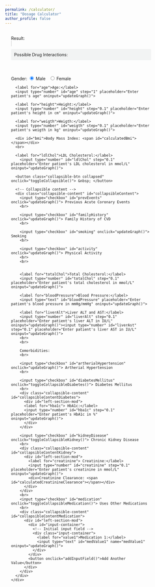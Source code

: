 ```yaml
---
permalink: /calculator/
title: "Dosage Calculator"
author_profile: false
---
```


<body>
  <style>
    /* body {
      font-family: Arial, sans-serif;
      display: flex;
      justify-content: center;
      align-items: center;
      height: 100vh;
      margin: 0;
    } */

    #calculator {
      display: flex;
    }

    #left-section {
      flex: 1;
      padding: 20px;
    }

    #right-section {
      flex: 1;
      padding: 20px;
      font-size: 14px;
    }

    #left-section-mod {
      flex: 1;
      padding-left: 20px;
    }

    canvas {
      border: 1px solid #ddd;
      width: 100%;
    }

    /* Style for the collapsible content */
    .collapsible-content {
      display: none;
      margin-top: 10px;
    }

    /* Style for the button */
    .collapsible-btn {
      cursor: pointer;
      padding-top: 10px;
      border: none;
      text-align: center;
      outline: none;
      width: 100%;
      position: relative;
      background-color: #fff
    }
    
    /* Style for the button */
    .collapsible-btn:focus {
      outline: none;
    }

    /* Style for the V and > shapes */
    .collapsible-btn::before {
      content: '';
      position: absolute;
      top: 50%;
      left: 50%;
      transform: translate(-50%, -50%);
      width: 0;
      height: 0;
      border-style: solid;
    }

    /* Style for the V shape when collapsed */
    .collapsible-btn.collapsed::before {
      border-width: 5px 5px 0 5px;
      border-color: #000 transparent transparent transparent;
    }

    /* Style for the > shape when opened */
    .collapsible-btn.expanded::before {
      border-width: 5px 5px 5px 5px;
      border-color: transparent transparent #000 transparent;
    }

    .collapsible-alert-box {
      padding: 10px;
      background-color: #F2F3F3; /* grey color */
      border-radius: 3px; /* Rounded corners */
      margin: 10px 0; /* Margin for spacing */
    }
  </style>
  <div id="calculator">
    <div id="left-section">
      <div id="result">Result: <span id="resultValue"></span></div>
      <canvas id="graphCanvas" width="500" height="500"></canvas>
      <div id="interactions" class="collapsible-alert-box">
        Possible Drug Interactions: <span id="calculatedInteractions"></span>
      </div>
    </div>
    <div id="right-section">
      <label for="gender">Gender:</label>
      <input type="radio" id="male" name="gender" oninput="updateGraph()" oninput="updateGraph()" checked> Male&nbsp;&nbsp;
      <input type="radio" id="female" name="gender" oninput="updateGraph()" oninput="updateGraph()"> Female
      
      <label for="age">Age:</label>
      <input type="number" id="age" step="1" placeholder="Enter patient's age" oninput="updateGraph()">

      <label for="height">Height:</label>
      <input type="number" id="height" step="0.1" placeholder="Enter patient's height in cm" oninput="updateGraph()">
      
      <label for="weigth">Weigth:</label>
      <input type="number" id="weigth" step="0.1" placeholder="Enter patient's weigth in kg" oninput="updateGraph()">

      <div id="bmi">Body Mass Index: <span id="calculatedBmi"></span></div>
      <br>

      <label for="ldlChol">LDL Cholesterol:</label>
        <input type="number" id="ldlChol" step="0.1" placeholder="Enter patient's LDL cholesterol in mmol/L" oninput="updateGraph()">

      <button class="collapsible-btn collapsed" onclick="toggleCollapsible()"> &nbsp; </button>

      <!-- Collapsible content -->
      <div class="collapsible-content" id="collapsibleContent">
        <input type="checkbox" id="prevEvents" onclick="updateGraph()"> Previous Acute Coronary Events
        <br>

        <input type="checkbox" id="familyHistory" onclick="updateGraph()"> Family History of CVD
        <br>

        <input type="checkbox" id="smoking" onclick="updateGraph()"> Smoking
        <br>

        <input type="checkbox" id="activity" onclick="updateGraph()"> Physical Activity
        <br>
        <br>

      
        <label for="totalChol">Total Cholesterol:</label>
        <input type="number" id="totalChol" step="0.1" placeholder="Enter patient's total cholesterol in mmol/L" oninput="updateGraph()">

        <label for="bloodPressure">Blood Pressure:</label>
        <input type="text" id="bloodPressure" placeholder="Enter patient's blood pressure in mmHg/mmHg" oninput="updateGraph()">

        <label for="liverAlt">Liver ALT and AST:</label>
        <input type="number" id="liverAlt" step="0.1" placeholder="Enter patient's liver ALT in IU/L" oninput="updateGraph()"><input type="number" id="liverAst" step="0.1" placeholder="Enter patient's liver AST in IU/L" oninput="updateGraph()">
        <br>
        <br>

        Comorbidities:
        <br>

        <input type="checkbox" id="artherialHypertension" onclick="updateGraph()"> Artherial Hypertension
        <br>

        <input type="checkbox" id="diabetesMellitus" onclick="toggleCollapsibleDiabetes()"> Diabetes Mellitus
        <br>
        <div class="collapsible-content" id="collapsibleContentDiabetes">
          <div id="left-section-mod">
          <label for="hba1c"> HbA1c:</label>
          <input type="number" id="hba1c" step="0.1" placeholder="Enter patient's HbA1c in %" oninput="updateGraph()">
          </div>
        </div>

        <input type="checkbox" id="kidneyDisease" onclick="toggleCollapsibleKidney()"> Chronic Kidney Disease
        <br>
        <div class="collapsible-content" id="collapsibleContentKidney">
          <div id="left-section-mod">
            <label for="creatinine"> Creatinine:</label>
            <input type="number" id="creatinine" step="0.1" placeholder="Enter patient's creatinine in mmol/L" oninput="updateGraph()">
            <div>Creatinine Clearance: <span id="calculatedCreatinineClearance"></span></div>
          </div>
        </div>
        <br>
        <input type="checkbox" id="medication" onclick="toggleCollapsibleMedication()"> Uses Other Medications
        <br>
        <div class="collapsible-content" id="collapsibleContentMedication">
          <div id="left-section-mod">
            <div id="input-container">
              <!-- Initial input field -->
              <div class="input-container">
                <label for="value1">Medication 1:</label>
                <input type="text" id="medValue1" name="medValue1" oninput="updateGraph()">
              </div>
            </div>
            <button onclick="addInputField()">Add Another Value</button>
          </div>
        </div>
      </div>
    </div>
  </div>

  <script>
    function updateGraph() {
      var dose = 6.8

      const isMale = document.getElementById('male').checked;
      const age = document.getElementById('age').value;
      const height = document.getElementById('height').value;
      const weigth = document.getElementById('weigth').value;
      const calculatedBmi = weigth / height / height * 10000;
      document.getElementById('calculatedBmi').innerText = height && weigth ? calculatedBmi.toFixed(2) : "";

      const isPrevEvents = document.getElementById('prevEvents').checked;
      const isFamilyHistory = document.getElementById('familyHistory').checked;
      const isSmoking = document.getElementById('smoking').checked;
      const isPhysicallyActive = document.getElementById('activity').checked;

      if (isPrevEvents)
        {dose += 40}

      if (isFamilyHistory)
        {dose += 10}

      if (isSmoking)
        {dose *= 1.2}

      if (isPhysicallyActive)
        {dose *= 0.9}

      dose *= Math.max(1, (age-30)/15);

      const bmiCoef = height && weigth ? Math.max(1, (calculatedBmi - 25) / 8) : 1
      dose *= bmiCoef

      const totalChol = document.getElementById('totalChol').value;
      const ldlChol = document.getElementById('ldlChol').value;
      const bloodPressure = document.getElementById('bloodPressure').value;
      const liverAlt = document.getElementById('liverAlt').value;
      const liverAst = document.getElementById('liverAst').value;

      dose *= Math.max(1, (Math.log10(liverAlt) + Math.log10(liverAst))/3)

      dose *= Math.max(0, (ldlChol-0.6))

      const isAatherialHypertension = document.getElementById('artherialHypertension').checked;
      const isDiabetesMellitus = document.getElementById('diabetesMellitus').checked;
      const hbA1c = document.getElementById('hba1c').value;

      const isKidneyDisease = document.getElementById('kidneyDisease').checked;
      const creatinine = document.getElementById('creatinine').value;
      const genderCoef = isMale ? 1 : 0.85;
      const calculatedCreatinineClearance = ((140 - age) * weigth / creatinine / 814.464) * genderCoef;
      document.getElementById('calculatedCreatinineClearance').innerText = calculatedCreatinineClearance.toFixed(2);


      const atorva = Math.min(80, dose > 80 ? dose - 70 : dose)
      const ezetimib = dose > 80 ? 10 : 0

      const prescription = "\n"
        + atorva.toFixed(0) + " mg Atorvastatin\n"
        + (ezetimib > 0 ? ezetimib + " mg Ezetimib" : "")
      document.getElementById('resultValue').innerText = (ldlChol && ldlChol > 1.4)? prescription : "\nNo treatment needed";

      const med1 = document.getElementById('medValue1').value
      const atorList = ['Fenofibrate', 'Mavacamten', 'Nefazodone', 'Diltiazem', 'Ciprofibrate', 'Eryhtromycin', 'Clarithromycin', 'Clofibrate', 'Digoxin', 'Verapamil'];
      if (atorList.includes(med1)) {
        calculatedInteractions = "\n(Atorvastatin, " + med1 + ")"
      }
      else {
        calculatedInteractions = "\nNot present"
      }
      document.getElementById('calculatedInteractions').innerText = calculatedInteractions;

      const canvas = document.getElementById('graphCanvas');
      const ctx = canvas.getContext('2d');

      // Clear the canvas
      ctx.clearRect(0, 0, canvas.width, canvas.height);

      // Draw gridlines and tick labels
      drawGridlines(ctx, canvas.width, canvas.height);

      // Draw the power function graph
      ctx.beginPath();
      ctx.strokeStyle = 'blue';
      ctx.lineWidth = 2;

      for (let x = 0.25; x <= 0.75; x += 0.05) {
        const i = (x-0.25)*6;
        const y = (7/30*i*i - 34/30*i + 3.1)/4;
        ctx.lineTo(scaleX(x), scaleY(y));
      }

      ctx.stroke();

      // Add legend
      // ctx.font = "50px serif";
      ctx.fillStyle = 'blue';
      ctx.fillText('Graph', canvas.width - 90, 20);
      ctx.fillStyle = 'gray';
      ctx.fillText('Gridlines', canvas.width - 90, 45);
    }

    function drawGridlines(ctx, width, height) {
      ctx.strokeStyle = 'rgba(200, 200, 200, 0.5)';
      ctx.lineWidth = 0.5;
      ctx.fillStyle = 'black';
      ctx.font = '20px Arial';

      // Horizontal gridlines
      for (let y = 0; y <= height; y += height / 10) {
        ctx.beginPath();
        ctx.moveTo(0, y);
        ctx.lineTo(width, y);
        ctx.stroke();

        // Tick labels
        const tickLabel = (1 - y / height).toFixed(1)*4;
        ctx.fillText(tickLabel, 5, y - 5);
      }

      // Vertical gridlines
      for (let x = 0; x <= width; x += width / 10) {
        ctx.beginPath();
        ctx.moveTo(x, 0);
        ctx.lineTo(x, height);
        ctx.stroke();

        const months = [
          'Jan', 'Feb', 'Mar', 'Apr', 'May', 'Jun',
          'Jul', 'Aug', 'Sep', 'Oct', 'Nov', 'Dec',
          'Jan', 'Feb', 'Mar', 'Apr', 'May', 'Jun',
        ];

        // Tick labels
        const tickLabel = months[x/width*10+3];
        ctx.fillText(tickLabel, x + 5, height - 5);
      }
    }

    function scaleX(x) {
      const canvas = document.getElementById('graphCanvas');
      return x * canvas.width;
    }

    function scaleY(y) {
      const canvas = document.getElementById('graphCanvas');
      return canvas.height - y * canvas.height;
    }

    function toggleCollapsible() {
      var content = document.getElementById("collapsibleContent");
      var button = document.querySelector(".collapsible-btn");

      // Toggle the content's visibility
      if (content.style.display === "block") {
        content.style.display = "none";
        button.classList.remove("active", "expanded");
        button.classList.add("collapsed");
      } else {
        content.style.display = "block";
        button.classList.add("active", "expanded");
        button.classList.remove("collapsed");
      }
    }

    function toggleCollapsibleDiabetes() {
      var content = document.getElementById("collapsibleContentDiabetes");
      var button = document.querySelector(".diabetesMellitus");

      // Toggle the content's visibility
      if (content.style.display === "block") {
        content.style.display = "none";
        button.classList.remove("active", "expanded");
        button.classList.add("collapsed");
      } else {
        content.style.display = "block";
        button.classList.add("active", "expanded");
        button.classList.remove("collapsed");
      }
    }

    function toggleCollapsibleKidney() {
      var content = document.getElementById("collapsibleContentKidney");
      var button = document.querySelector(".kidneyDisease");

      // Toggle the content's visibility
      if (content.style.display === "block") {
        content.style.display = "none";
        button.classList.remove("active", "expanded");
        button.classList.add("collapsed");
      } else {
        content.style.display = "block";
        button.classList.add("active", "expanded");
        button.classList.remove("collapsed");
      }
    }

    function toggleCollapsibleMedication() {
      var content = document.getElementById("collapsibleContentMedication");
      var button = document.querySelector(".medication");

      // Toggle the content's visibility
      if (content.style.display === "block") {
        content.style.display = "none";
        button.classList.remove("active", "expanded");
        button.classList.add("collapsed");
      } else {
        content.style.display = "block";
        button.classList.add("active", "expanded");
        button.classList.remove("collapsed");
      }
    }

    function addInputField() {
      // Get the container div
      var container = document.getElementById('input-container');

      // Create a new input field
      var medicineCount = container.children.length + 1;
      var newInput = document.createElement('div');
      newInput.className = 'input-container';
      newInput.innerHTML = '<label for="medValue' + medicineCount + '">Medication ' + medicineCount + ':</label>' +
                           '<input type="text" id="medValue' + medicineCount + '" oninput="updateGraph()">';

      // Append the new input field to the container
      container.appendChild(newInput);
    }
  </script>
</body>

<!-- <style>
  #calculator-container {
    text-align: center;
    margin: 50px;
  }

  h2 {
    color: #333;
  }

  #calculator {
    width: 400px;
    margin: 0 auto;
    background-color: #f5f5f5;
    border-radius: 8px;
    padding: 20px;
    box-shadow: 0 0 10px rgba(0, 0, 0, 0.1);
  }

  #display {
    width: 100%;
    padding: 10px;
    margin-bottom: 10px;
    font-size: 1.5em;
    text-align: right;
  }

  button {
    width: 70px;
    height: 40px;
    font-size: 1em;
    margin: 5px;
    cursor: pointer;
    border: none;
    border-radius: 5px;
    background-color: #4caf50;
    color: #fff;
  }

  button:active {
    background-color: #45a049;
  }
</style>

<div id="calculator-container">
  <div id="calculator">
    <input type="text" id="display" readonly>
    <br>
    <button onclick="clearDisplay()">C</button>
    <button onclick="appendToDisplay('1')">1</button>
    <button onclick="appendToDisplay('2')">2</button>
    <button onclick="appendToDisplay('+')">+</button>
    <br>
    <button onclick="appendToDisplay('3')">3</button>
    <button onclick="appendToDisplay('4')">4</button>
    <button onclick="appendToDisplay('5')">5</button>
    <button onclick="appendToDisplay('-')">-</button>
    <br>
    <button onclick="appendToDisplay('6')">6</button>
    <button onclick="appendToDisplay('7')">7</button>
    <button onclick="appendToDisplay('8')">8</button>
    <button onclick="appendToDisplay('*')">*</button>
    <br>
    <button onclick="appendToDisplay('9')">9</button>
    <button onclick="appendToDisplay('0')">0</button>
    <button onclick="calculate()">=</button>
    <button onclick="appendToDisplay('/')">/</button>
  </div>
</div>

<script>
  let display = document.getElementById('display')
  let currentInput = ''
  let justEvaluated = false

  function appendToDisplay(value) {
    if (justEvaluated && /[0-9]/.test(value)) {
      currentInput = value;
    } else if (!justEvaluated && /[0-9]/.test(value)) {
      currentInput += value;
    } else if (['+', '-', '*', '/'].includes(value)) {
      currentInput += ` ${value} `;
    }
    justEvaluated = false
    display.value = currentInput
  }

  function clearDisplay() {
    currentInput = ''
    justEvaluated = false
    display.value = ''
  }

  function calculate() {
    try {
      display.value = eval(currentInput)
      currentInput = display.value
      justEvaluated = true
    } catch (error) {
      display.value = 'Error'
      currentInput = ''
    }
  }
</script> -->